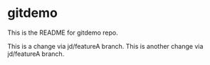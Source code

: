 # gitdemo

This is the README for gitdemo repo.

This is a change via jd/featureA branch.
This is another change via jd/featureA branch.


